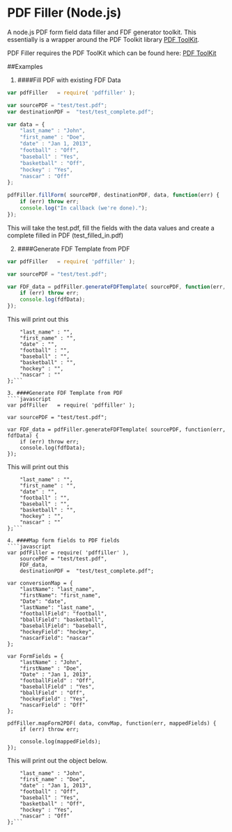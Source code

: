 PDF Filler (Node.js)
======

A node.js PDF form field data filler and FDF generator toolkit. This essentially is a wrapper around the PDF Toolkit library <a target="_blank" href="http://www.pdflabs.com/tools/pdftk-the-pdf-toolkit/">PDF ToolKit</a>.

PDF Filler requires the PDF ToolKit which can be found here: <a target="_blank" href="http://www.pdflabs.com/tools/pdftk-the-pdf-toolkit/">PDF ToolKit</a>


##Examples

1. ####Fill PDF with existing FDF Data
````javascript
var pdfFiller   = require( 'pdffiller' );

var sourcePDF = "test/test.pdf";
var destinationPDF =  "test/test_complete.pdf";

var data = {
    "last_name" : "John",
    "first_name" : "Doe",
    "date" : "Jan 1, 2013",
    "football" : "Off",
    "baseball" : "Yes",
    "basketball" : "Off",
    "hockey" : "Yes",
    "nascar" : "Off"
};

pdfFiller.fillForm( sourcePDF, destinationPDF, data, function(err) { 
    if (err) throw err;
    console.log("In callback (we're done)."); 
});

````

This will take the test.pdf, fill the fields with the data values
and create a complete filled in PDF (test_filled_in.pdf)


2. ####Generate FDF Template from PDF
````javascript
var pdfFiller   = require( 'pdffiller' );

var sourcePDF = "test/test.pdf";

var FDF_data = pdfFiller.generateFDFTemplate( sourcePDF, function(err, fdfData) { 
    if (err) throw err;
    console.log(fdfData);
});

````

This will print out this 
```{
    "last_name" : "",
    "first_name" : "",
    "date" : "",
    "football" : "",
    "baseball" : "",
    "basketball" : "",
    "hockey" : "",
    "nascar" : ""
};```

3. ####Generate FDF Template from PDF
````javascript
var pdfFiller   = require( 'pdffiller' );

var sourcePDF = "test/test.pdf";

var FDF_data = pdfFiller.generateFDFTemplate( sourcePDF, function(err, fdfData) { 
    if (err) throw err;
    console.log(fdfData);
});

````

This will print out this 
```{
    "last_name" : "",
    "first_name" : "",
    "date" : "",
    "football" : "",
    "baseball" : "",
    "basketball" : "",
    "hockey" : "",
    "nascar" : ""
};```

4. ####Map form fields to PDF fields
````javascript
var pdfFiller = require( 'pdffiller' ),
    sourcePDF = "test/test.pdf",
    FDF_data,
    destinationPDF =  "test/test_complete.pdf";

var conversionMap = {
    "lastName": "last_name",
    "firstName": "first_name",
    "Date": "date",
    "lastName": "last_name",
    "footballField": "football",
    "bballField": "basketball",
    "baseballField": "baseball",
    "hockeyField": "hockey",
    "nascarField": "nascar"
};

var FormFields = {
    "lastName" : "John",
    "firstName" : "Doe",
    "Date" : "Jan 1, 2013",
    "footballField" : "Off",
    "baseballField" : "Yes",
    "bballField" : "Off",
    "hockeyField" : "Yes",
    "nascarField" : "Off"
};

pdfFiller.mapForm2PDF( data, convMap, function(err, mappedFields) { 
    if (err) throw err;

    console.log(mappedFields);
});
````

This will print out the object below.
```{
    "last_name" : "John",
    "first_name" : "Doe",
    "date" : "Jan 1, 2013",
    "football" : "Off",
    "baseball" : "Yes",
    "basketball" : "Off",
    "hockey" : "Yes",
    "nascar" : "Off"
};```


